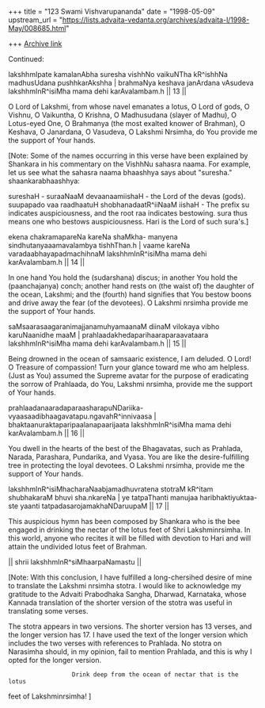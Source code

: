 +++
title = "123 Swami Vishvarupananda"
date = "1998-05-09"
upstream_url = "https://lists.advaita-vedanta.org/archives/advaita-l/1998-May/008685.html"

+++
[Archive link](https://lists.advaita-vedanta.org/archives/advaita-l/1998-May/008685.html)

Continued:

lakshhmIpate kamalanAbha suresha vishhNo
  vaikuNTha kR^ishhNa madhusUdana pushhkarAkshha  |
  brahmaNya keshava janArdana vAsudeva
  lakshhmInR^isiMha mama dehi karAvalambam.h  || 13 ||

  O Lord of Lakshmi, from whose navel emanates a lotus, O Lord
  of gods, O Vishnu, O Vaikuntha, O Krishna, O Madhusudana (slayer of
  Madhu), O Lotus-eyed One, O Brahmanya (the most exalted knower
  of Brahman), O Keshava, O Janardana, O Vasudeva, O Lakshmi Nrsimha, do
  You provide me the support of Your hands.

  [Note: Some of the names occurring in this verse have been explained
   by Shankara in his commentary on the VishhNu sahasra naama.
   For example, let us see what the sahasra naama bhaashhya says
   about "suresha."
   shaankarabhaashhya:

   sureshaH -
      suraaNaaM devaanaamiishaH - the Lord of the devas (gods).
     suupapado vaa raadhaatuH shobhanadaatR^iiNaaM iishaH -
      The prefix su indicates auspiciousness, and the root raa indicates
      bestowing. sura thus means one who bestows auspiciousness. Hari is
      the Lord of such sura's.]

   ekena chakramapareNa kareNa shaMkha-
   manyena sindhutanyaaamavalambya tishhThan.h |
   vaame kareNa varadaabhayapadmachihnaM
   lakshhmInR^isiMha mama dehi karAvalambam.h  || 14 ||

   In one hand You hold the (sudarshana) discus; in another You
   hold the (paanchajanya) conch; another hand rests on (the waist of)
   the daughter of the ocean, Lakshmi; and the (fourth) hand signifies
   that You bestow boons and drive away the fear (of the devotees).
   O Lakshmi nrsimha provide me the support of Your hands.

 saMsaarasaagaranimajjanamuhyamaanaM
  diinaM vilokaya vibho karuNaanidhe maaM |
  prahlaadakhedaparihaaraparaavataara
lakshhmInR^isiMha mama dehi karAvalambam.h  || 15 ||

Being drowned in the ocean of samsaaric existence, I am deluded.
O Lord! O Treasure of compassion! Turn your glance toward me who am
helpless. (Just as You) assumed the Supreme avatar for the purpose of
eradicating the sorrow of Prahlaada, do You, Lakshmi nrsimha, provide
me the support of Your hands.

prahlaadanaaradaparaasharapuNDariika-
vyaasaadibhaagavatapu.ngavahR^innivaasa |
 bhaktaanuraktaparipaalanapaarijaata
lakshhmInR^isiMha mama dehi karAvalambam.h  || 16 ||

You dwell in the hearts of the best of the Bhagavatas, such as
Prahlada, Narada, Parashara, Pundarika, and Vyasa. You are like the
desire-fulfilling tree in protecting the loyal devotees. O Lakshmi nrsimha,
provide me the support of Your hands.

lakshhmInR^isiMhacharaNaabjamadhuvratena
stotraM kR^itam shubhakaraM bhuvi sha.nkareNa |
 ye tatpaThanti manujaa haribhaktiyuktaa-
ste yaanti tatpadasarojamakhaNDaruupaM  || 17 ||

This auspicious hymn has been composed by Shankara who is the bee engaged
 in drinking the nectar of the lotus feet of Shri Lakshminrsimha. In this
world, anyone who recites it will be filled with devotion to Hari and
will attain the undivided lotus feet of Brahman.

|| shrii lakshhmInR^siMhaarpaNamastu ||

 [Note: With this conclusion, I have fulfilled a long-chersihed desire
of mine to translate the Lakshmi nrsimha stotra.  I would like to
acknowledge my gratitude to the Advaiti Prabodhaka Sangha, Dharwad,
Karnataka, whose Kannada translation of the shorter version of the
stotra  was useful in translating some verses.

The stotra appears in two versions. The shorter version has 13 verses,
and the longer version has 17. I have used the text of the longer
version which includes the two verses with references to Prahlada.
No stotra on Narasimha should, in my opinion, fail to mention
Prahlada, and this is why I opted for the longer version.

                      Drink deep from the ocean of nectar that is the lotus
feet of
                      Lakshminrsimha! ]

